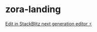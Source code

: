 # zora-landing

[Edit in StackBlitz next generation editor ⚡️](https://stackblitz.com/~/github.com/BlockService-FR/zora-landing)